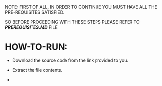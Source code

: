 NOTE: FIRST OF ALL, IN ORDER TO CONTINUE YOU MUST HAVE ALL THE PRE-REQUISITES SATISFIED.

SO BEFORE PROCEEDING WITH THESE STEPS PLEASE REFER TO ***PREREQUISITES.MD*** FILE 


# HOW-TO-RUN:

- Download the source code from the link provided to you.

- Extract the file contents.

- 
